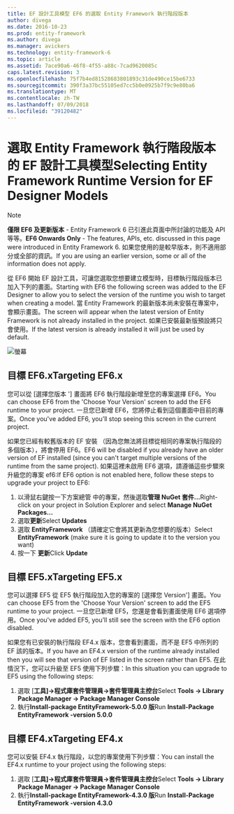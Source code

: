 ```yaml
---
title: EF 設計工具模型 EF6 的選取 Entity Framework 執行階段版本
author: divega
ms.date: 2016-10-23
ms.prod: entity-framework
ms.author: divega
ms.manager: avickers
ms.technology: entity-framework-6
ms.topic: article
ms.assetid: 7ace90a6-46f8-4f55-a88c-7cad9620085c
caps.latest.revision: 3
ms.openlocfilehash: 75f7b4ed81528683801893c31de490ce15be6733
ms.sourcegitcommit: 390f3a37bc55105ed7cc5b0e0925b7f9c9e80ba6
ms.translationtype: MT
ms.contentlocale: zh-TW
ms.lasthandoff: 07/09/2018
ms.locfileid: "39120482"
---
```

# <a name="selecting-entity-framework-runtime-version-for-ef-designer-models"></a><span data-ttu-id="27f54-102">選取 Entity Framework 執行階段版本的 EF 設計工具模型</span><span class="sxs-lookup"><span data-stu-id="27f54-102">Selecting Entity Framework Runtime Version for EF Designer Models</span></span>
> [!NOTE]
> <span data-ttu-id="27f54-103">**僅限 EF6 及更新版本** - Entity Framework 6 已引進此頁面中所討論的功能及 API 等等。</span><span class="sxs-lookup"><span data-stu-id="27f54-103">**EF6 Onwards Only** - The features, APIs, etc. discussed in this page were introduced in Entity Framework 6.</span></span> <span data-ttu-id="27f54-104">如果您使用的是較早版本，則不適用部分或全部的資訊。</span><span class="sxs-lookup"><span data-stu-id="27f54-104">If you are using an earlier version, some or all of the information does not apply.</span></span>

<span data-ttu-id="27f54-105">從 EF6 開始 EF 設計工具，可讓您選取您想要建立模型時，目標執行階段版本已加入下列的畫面。</span><span class="sxs-lookup"><span data-stu-id="27f54-105">Starting with EF6 the following screen was added to the EF Designer to allow you to select the version of the runtime you wish to target when creating a model.</span></span> <span data-ttu-id="27f54-106">當 Entity Framework 的最新版本尚未安裝在專案中，會顯示畫面。</span><span class="sxs-lookup"><span data-stu-id="27f54-106">The screen will appear when the latest version of Entity Framework is not already installed in the project.</span></span> <span data-ttu-id="27f54-107">如果已安裝最新版預設將只會使用。</span><span class="sxs-lookup"><span data-stu-id="27f54-107">If the latest version is already installed it will just be used by default.</span></span>

![螢幕](~/ef6/media/screen.png)


## <a name="targeting-ef6x"></a><span data-ttu-id="27f54-109">目標 EF6.x</span><span class="sxs-lookup"><span data-stu-id="27f54-109">Targeting EF6.x</span></span>

<span data-ttu-id="27f54-110">您可以從 [選擇您版本 '] 畫面將 EF6 執行階段新增至您的專案選擇 EF6。</span><span class="sxs-lookup"><span data-stu-id="27f54-110">You can choose EF6 from the 'Choose Your Version' screen to add the EF6 runtime to your project.</span></span> <span data-ttu-id="27f54-111">一旦您已新增 EF6，您將停止看到這個畫面中目前的專案。</span><span class="sxs-lookup"><span data-stu-id="27f54-111">Once you've added EF6, you’ll stop seeing this screen in the current project.</span></span>

<span data-ttu-id="27f54-112">如果您已經有較舊版本的 EF 安裝 （因為您無法將目標從相同的專案執行階段的多個版本），將會停用 EF6。</span><span class="sxs-lookup"><span data-stu-id="27f54-112">EF6 will be disabled if you already have an older version of EF installed (since you can't target multiple versions of the runtime from the same project).</span></span> <span data-ttu-id="27f54-113">如果這裡未啟用 EF6 選項，請遵循這些步驟來升級您的專案 ef6:</span><span class="sxs-lookup"><span data-stu-id="27f54-113">If EF6 option is not enabled here, follow these steps to upgrade your project to EF6:</span></span>

1.  <span data-ttu-id="27f54-114">以滑鼠右鍵按一下方案總管 中的專案，然後選取**管理 NuGet 套件...**</span><span class="sxs-lookup"><span data-stu-id="27f54-114">Right-click on your project in Solution Explorer and select **Manage NuGet Packages...**</span></span>
2.  <span data-ttu-id="27f54-115">選取**更新**</span><span class="sxs-lookup"><span data-stu-id="27f54-115">Select **Updates**</span></span>
3.  <span data-ttu-id="27f54-116">選取  **EntityFramework** （請確定它會將其更新為您想要的版本）</span><span class="sxs-lookup"><span data-stu-id="27f54-116">Select **EntityFramework** (make sure it is going to update it to the version you want)</span></span>
4.  <span data-ttu-id="27f54-117">按一下 **更新**</span><span class="sxs-lookup"><span data-stu-id="27f54-117">Click **Update**</span></span>

 

## <a name="targeting-ef5x"></a><span data-ttu-id="27f54-118">目標 EF5.x</span><span class="sxs-lookup"><span data-stu-id="27f54-118">Targeting EF5.x</span></span>

<span data-ttu-id="27f54-119">您可以選擇 EF5 從 EF5 執行階段加入您的專案的 [選擇您 Version'] 畫面。</span><span class="sxs-lookup"><span data-stu-id="27f54-119">You can choose EF5 from the 'Choose Your Version' screen to add the EF5 runtime to your project.</span></span> <span data-ttu-id="27f54-120">一旦您已新增 EF5，您還是會看到畫面使用 EF6 選項停用。</span><span class="sxs-lookup"><span data-stu-id="27f54-120">Once you've added EF5, you’ll still see the screen with the EF6 option disabled.</span></span>

<span data-ttu-id="27f54-121">如果您有已安裝的執行階段 EF4.x 版本，您會看到畫面，而不是 EF5 中所列的 EF 該的版本。</span><span class="sxs-lookup"><span data-stu-id="27f54-121">If you have an EF4.x version of the runtime already installed then you will see that version of EF listed in the screen rather than EF5.</span></span> <span data-ttu-id="27f54-122">在此情況下，您可以升級至 EF5 使用下列步驟：</span><span class="sxs-lookup"><span data-stu-id="27f54-122">In this situation you can upgrade to EF5 using the following steps:</span></span>

1.  <span data-ttu-id="27f54-123">選取 [**工具]-&gt;程式庫套件管理員-&gt;套件管理員主控台**</span><span class="sxs-lookup"><span data-stu-id="27f54-123">Select **Tools -&gt; Library Package Manager -&gt; Package Manager Console**</span></span>
2.  <span data-ttu-id="27f54-124">執行**Install-package EntityFramework-5.0.0 版**</span><span class="sxs-lookup"><span data-stu-id="27f54-124">Run **Install-Package EntityFramework -version 5.0.0**</span></span>

 

## <a name="targeting-ef4x"></a><span data-ttu-id="27f54-125">目標 EF4.x</span><span class="sxs-lookup"><span data-stu-id="27f54-125">Targeting EF4.x</span></span>

<span data-ttu-id="27f54-126">您可以安裝 EF4.x 執行階段，以您的專案使用下列步驟：</span><span class="sxs-lookup"><span data-stu-id="27f54-126">You can install the EF4.x runtime to your project using the following steps:</span></span>

1.  <span data-ttu-id="27f54-127">選取 [**工具]-&gt;程式庫套件管理員-&gt;套件管理員主控台**</span><span class="sxs-lookup"><span data-stu-id="27f54-127">Select **Tools -&gt; Library Package Manager -&gt; Package Manager Console**</span></span>
2.  <span data-ttu-id="27f54-128">執行**Install-package EntityFramework-4.3.0 版**</span><span class="sxs-lookup"><span data-stu-id="27f54-128">Run **Install-Package EntityFramework -version 4.3.0**</span></span>
